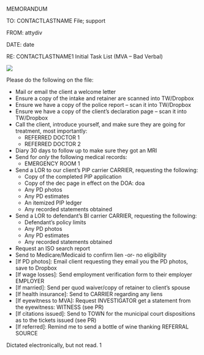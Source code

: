 ﻿MEMORANDUM

TO:	<a name="contactlastname"></a>CONTACTLASTNAME File; <a name="support"></a>support

FROM:	<a name="attydiv"></a>attydiv

DATE:	<a name="date"></a>date 

RE:	<a name="contactlastname1"></a>CONTACTLASTNAME1 Initial Task List (MVA – Bad Verbal)

![](Aspose.Words.d57683e1-5a5a-402b-a8b5-9f69d0c0eb09.001.png)

Please do the following on the file:

- Mail or email the client a welcome letter
- Ensure a copy of the intake and retainer are scanned into TW/Dropbox
- Ensure we have a copy of the police report – scan it into TW/Dropbox
- Ensure we have a copy of the client’s declaration page – scan it into TW/Dropbox
- Call the client, introduce yourself, and make sure they are going for treatment, most importantly:
  - REFERRED DOCTOR 1
  - REFERRED DOCTOR 2
- Diary 30 days to follow up to make sure they got an MRI
- Send for *only* the following medical records:
  - EMERGENCY ROOM 1
- Send a LOR to our client’s PIP carrier CARRIER, requesting the following:
  - Copy of the completed PIP application
  - Copy of the dec page in effect on the DOA: <a name="doa"></a>doa
  - Any PD photos
  - Any PD estimates
  - An itemized PIP ledger
  - Any recorded statements obtained
- Send a LOR to defendant’s BI carrier CARRIER, requesting the following:
  - Defendant’s policy limits
  - Any PD photos
  - Any PD estimates
  - Any recorded statements obtained
- Request an ISO search report
- Send to Medicare/Medicaid to confirm lien -or- no eligibility
- [If PD photos]: Email client requesting they email you the PD photos, save to Dropbox
- [If wage losses]: Send employment verification form to their employer EMPLOYER
- [If married]: Send per quod waiver/copy of retainer to client’s spouse
- [If health insurance]: Send to CARRIER regarding any liens
- [If eyewitness to MVA]: Request INVESTIGATOR get a statement from the eyewitness: WITNESS (see PR)
- [If citations issued]: Send to TOWN for the municipal court dispositions as to the tickets issued (see PR)
- [If referred]: Remind me to send a bottle of wine thanking REFERRAL SOURCE

Dictated electronically, but not read.
1

